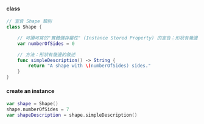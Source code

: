 

#### class
```swift
// 宣告 Shape 類別
class Shape {

    // 可讀可寫的"實體儲存屬性" (Instance Stored Property) 的宣告：形狀有幾邊
    var numberOfSides = 0

    // 方法：形狀有幾邊的敘述
    func simpleDescription() -> String {
        return "A shape with \(numberOfSides) sides."
    }
}

```

#### create an instance
```swift
var shape = Shape()
shape.numberOfSides = 7
var shapeDescription = shape.simpleDescription()
```